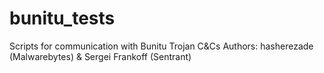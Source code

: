 # bunitu_tests
Scripts for communication with Bunitu Trojan C&amp;Cs
Authors:
hasherezade (Malwarebytes) & Sergei Frankoff (Sentrant)

